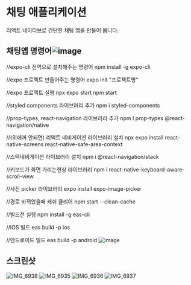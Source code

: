 # 채팅 애플리케이션  
  
리액트 네이티브로 간단한 채팅 앱을 만들어 봅니다.  
  
## 채팅앱 명령어![image](https://github.com/hachanghyun/chatApp/assets/33058284/4e39fa62-c097-41a5-be08-60bd2a72818a)

  
//expo-cli 전역으로 설치해주는 명령어
 npm install -g expo-cli 

//expo 프로젝트 만들어주는 명령어
 expo init "프로젝트명"

//expo 프로젝트 실행
 npx expo start 
 npm start 

//styled components 라이브러리 추가
 npm i styled-components 

//prop-types, react-navigation 라이브러리 추가
 npm I prop-types @react-navigation/native

//(위에꺼 안되면) 리액트 네비게이션 라이브러리 설치
 npx expo install react-native-screens react-native-safe-area-context

//스택네비게이션 라이브러리 설치
 npm i @react-navigation/stack

//키보드가 화면 가리는현상 라이브러리 
 npm i react-native-keyboard-aware-scroll-view

//사진 picker 라이브러리
 expo install expo-image-picker

//경로 바뀌었을때 캐쉬 클리어
 npm start --clean-cache

//빌드전 실행
npm install -g eas-cli

//IOS 빌드
eas build -p ios

//안드로이드 빌드
eas build -p android
![image](https://github.com/hachanghyun/chatApp/assets/33058284/37328360-91d5-4400-b980-707281ab1cb1)

  
## 스크린샷  
![IMG_6938](https://user-images.githubusercontent.com/6028833/112191593-74ab2e00-8c06-11eb-881f-b52e041a88c6.png)
![IMG_6935](https://user-images.githubusercontent.com/6028833/112191585-737a0100-8c06-11eb-9611-6426b8fc58b8.png)
![IMG_6936](https://user-images.githubusercontent.com/6028833/112191588-74129780-8c06-11eb-9bbf-394139f2ce30.png)
![IMG_6937](https://user-images.githubusercontent.com/6028833/112191590-74ab2e00-8c06-11eb-8338-1b3a725f2bf0.png)

